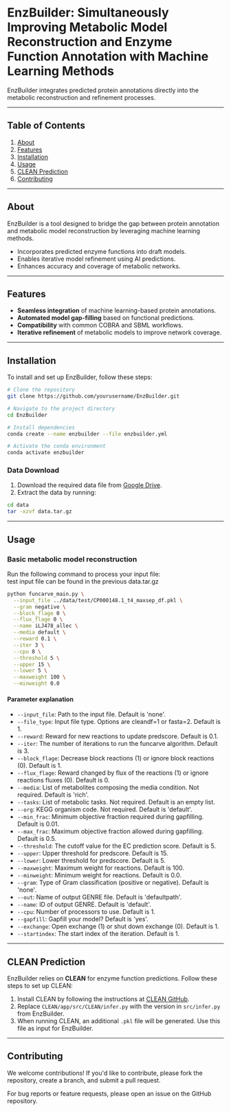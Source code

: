 # EnzBuilder: Simultaneously Improving Metabolic Model Reconstruction and Enzyme Function Annotation with Machine Learning Methods

EnzBuilder integrates predicted protein annotations directly into the metabolic reconstruction and refinement processes.

---

## Table of Contents
1. [About](#about)
2. [Features](#features)
3. [Installation](#installation)
4. [Usage](#usage)
5. [CLEAN Prediction](#clean-prediction)
6. [Contributing](#contributing)

---

## About
EnzBuilder is a tool designed to bridge the gap between protein annotation and metabolic model reconstruction by leveraging machine learning methods.  
- Incorporates predicted enzyme functions into draft models.
- Enables iterative model refinement using AI predictions.
- Enhances accuracy and coverage of metabolic networks.

---

## Features
- **Seamless integration** of machine learning-based protein annotations.
- **Automated model gap-filling** based on functional predictions.
- **Compatibility** with common COBRA and SBML workflows.
- **Iterative refinement** of metabolic models to improve network coverage.

---

## Installation
To install and set up EnzBuilder, follow these steps:

```bash
# Clone the repository
git clone https://github.com/yourusername/EnzBuilder.git

# Navigate to the project directory
cd EnzBuilder

# Install dependencies
conda create --name enzbuilder --file enzbuilder.yml

# Activate the conda environment
conda activate enzbuilder
```

### Data Download
1. Download the required data file from [Google Drive](https://drive.google.com/file/d/1GFBLrw4uxEg1Ht67DdZn7K0g1hw9p8QN/view?usp=drive_link).
2. Extract the data by running:

```bash
cd data
tar -xzvf data.tar.gz
```

---

## Usage
### Basic metabolic model reconstruction
Run the following command to process your input file:\
test input file can be found in the previous data.tar.gz

```bash
python funcarve_main.py \
  --input_file ../data/test/CP000148.1_t4_maxsep_df.pkl \
  --gram negative \
  --block_flage 0 \
  --flux_flage 0 \
  --name iLJ478_allec \
  --media default \
  --reward 0.1 \
  --iter 3 \
  --cpu 8 \
  --threshold 5 \
  --upper 15 \
  --lower 5 \
  --maxweight 100 \
  --minweight 0.0
```

#### Parameter explanation

- `--input_file`: Path to the input file. Default is 'none'.
- `--file_type`: Input file type. Options are cleandf=1 or fasta=2. Default is 1.
- `--reward`: Reward for new reactions to update predscore. Default is 0.1.
- `--iter`: The number of iterations to run the funcarve algorithm. Default is 3.
- `--block_flage`: Decrease block reactions (1) or ignore block reactions (0). Default is 1.
- `--flux_flage`: Reward changed by flux of the reactions (1) or ignore reactions fluxes (0). Default is 0.
- `--media`: List of metabolites composing the media condition. Not required. Default is 'rich'.
- `--tasks`: List of metabolic tasks. Not required. Default is an empty list.
- `--org`: KEGG organism code. Not required. Default is 'default'.
- `--min_frac`: Minimum objective fraction required during gapfilling. Default is 0.01.
- `--max_frac`: Maximum objective fraction allowed during gapfilling. Default is 0.5.
- `--threshold`: The cutoff value for the EC prediction score. Default is 5.
- `--upper`: Upper threshold for predscore. Default is 15.
- `--lower`: Lower threshold for predscore. Default is 5.
- `--maxweight`: Maximum weight for reactions. Default is 100.
- `--minweight`: Minimum weight for reactions. Default is 0.0.
- `--gram`: Type of Gram classification (positive or negative). Default is 'none'.
- `--out`: Name of output GENRE file. Default is 'defaultpath'.
- `--name`: ID of output GENRE. Default is 'default'.
- `--cpu`: Number of processors to use. Default is 1.
- `--gapfill`: Gapfill your model? Default is 'yes'.
- `--exchange`: Open exchange (1) or shut down exchange (0). Default is 1.
- `--startindex`: The start index of the iteration. Default is 1.


---

## CLEAN Prediction
EnzBuilder relies on **CLEAN** for enzyme function predictions. Follow these steps to set up CLEAN:

1. Install CLEAN by following the instructions at [CLEAN GitHub](https://github.com/tttianhao/CLEAN).
2. Replace `CLEAN/app/src/CLEAN/infer.py` with the version in `src/infer.py` from EnzBuilder.
3. When running CLEAN, an additional `.pkl` file will be generated. Use this file as input for EnzBuilder.

---

## Contributing
We welcome contributions! If you'd like to contribute, please fork the repository, create a branch, and submit a pull request.

For bug reports or feature requests, please open an issue on the GitHub repository.


